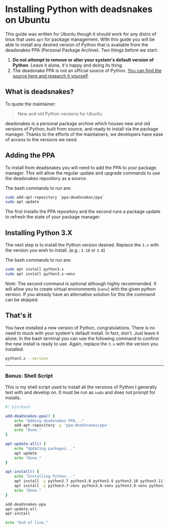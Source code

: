 # Installing Python with deadsnakes on Ubuntu

This guide was written for Ubuntu though it should work for any distro of linux that uses `apt` for package management.  With this guide you will be able to install any desired version of Python that is available from the deadsnakes PPA (Personal Package Archive).  Two things before we start:

1. **Do not attempt to remove or alter your system's default version of Python**. Leave it alone, it's happy and doing its thing.
2. The deadsnake PPA is not an official source of Python. [You can find the source here and research it yourself](https://github.com/deadsnakes).

## What is deadsnakes?

To quote the maintainer:

> New and old Python versions for Ubuntu

deadsnakes is a personal package archive which houses new and old versions of Python, built from source, and ready to install via the package manager.  Thanks to the efforts of the maintainers, we developers have ease of access to the versions we need.

## Adding the PPA

To install from deadsnakes you will need to add the PPA to your package manager. This will allow the regular update and upgrade commands to use the deadsnakes repository as a source.

The bash commands to run are:

```bash
sudo add-apt-repository `ppa:deadsnakes/ppa`
sudo apt update
```

The first installs the PPA repository and the second runs a package update to refresh the state of your package manager.

## Installing Python 3.X

The next step is to install the Python version desired.  Replace the `3.x` with the version you wish to install. (e.g.: `3.10` or `3.8`)

The bash commands to run are:

```bash
sudo apt install python3.x
sudo apt install python3.x-venv
```

*Note*: The second command is optional although highly recommended. It will allow you to create virtual environments (`venv`) with the given python version. If you already have an alternative solution for this the command can be skipped.

## That's it

You have installed a new version of Python, congratulations. There is no need to muck with your system's default install.  In fact, don't.  Just leave it alone.  In the bash terminal you can use the following command to confirm the new install is ready to use.  Again, replace the `3.x` with the version you installed.

```bash
python3.x --version
```

---

### Bonus: Shell Script

This is my shell script used to install all the versions of Python I generally test with and develop on. It must be run as `sudo` and does not prompt for installs.



```bash
#! bin/bash

add-deadsnakes-ppa() {
    echo "Adding deadsnakes PPA..."
    add-apt-repository -y 'ppa:deadsnakes/ppa'
    echo "Done."
}

apt-update-all() {
    echo "Updating packages..."
    apt update
    echo "Done."
}

apt-install() {
    echo "Installing Python..."
    apt install -y python3.7 python3.8 python3.9 python3.10 python3.11
    apt install -y python3.7-venv python3.8-venv python3.9-venv python3.10-venv python3.11-venv
    echo "Done."
}

add-deadsnakes-ppa
apt-update-all
apt-install

echo "End of line."
```